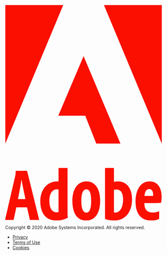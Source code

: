 <div>
  <svg xmlns="http://www.w3.org/2000/svg" viewBox="0 0 29.071 40">
    <g id="Adobe_logo_vertical" data-name="Adobe logo – vertical" transform="translate(-0.001)">
      <path id="Path_103858" data-name="Path 103858" d="M18.334,0H29.071V25.71Z" fill="#fa0f00"/>
      <path id="Path_103859" data-name="Path 103859" d="M10.768,0H.021V25.71Z" fill="#fa0f00"/>
      <path id="Path_103860" data-name="Path 103860" d="M14.551,9.474l6.842,16.234H16.91l-2.048-5.17H9.854Z" fill="#fa0f00"/>
      <path id="Path_103861" data-name="Path 103861" d="M3.758,36.018c-.205-1.046-.573-2.622-.717-3.639H3.027c-.144.988-.411,2.377-.66,3.639Zm-1.7,1.533-.473,2.235c-.014.086-.043.1-.115.1H.1c-.086,0-.115-.029-.1-.144l1.876-8.1a2.905,2.905,0,0,0,.058-.787.076.076,0,0,1,.086-.086H3.972c.072,0,.1.029.115.1l2.192,8.9c.014.086-.014.115-.086.115H4.674a.1.1,0,0,1-.115-.1l-.5-2.235Z" fill="#fa0f00"/>
      <path id="Path_103862" data-name="Path 103862" d="M9.9,34.253a.805.805,0,0,0-.312-.041c-.793,0-1.387.721-1.387,2.137,0,1.5.594,2.122,1.373,2.122a1.2,1.2,0,0,0,.327-.043ZM6.517,36.4c0-2.065,1.218-3.666,3.158-3.666H9.9V30.306c0-.043.027-.072.084-.072h1.52c.058,0,.07.029.07.072v8.151a6.534,6.534,0,0,0,.043.949.088.088,0,0,1-.055.1,4.7,4.7,0,0,1-2.055.5C7.721,40,6.517,38.833,6.517,36.4Z" fill="#fa0f00"/>
      <path id="Path_103863" data-name="Path 103863" d="M14.132,36.349c0,1.315.284,2.18.92,2.18s.906-.738.906-2.166c0-1.331-.226-2.151-.892-2.151C14.485,34.212,14.132,34.876,14.132,36.349Zm3.493,0c0,2.235-.935,3.651-2.577,3.651-1.849,0-2.577-1.613-2.577-3.666,0-2.094.935-3.6,2.605-3.6,1.6,0,2.552,1.331,2.552,3.61Z" fill="#fa0f00"/>
      <path id="Path_103864" data-name="Path 103864" d="M20.7,34.241a1.724,1.724,0,0,0-.51.07v4.175a1.145,1.145,0,0,0,.3.029c.637,0,1.387-.651,1.4-2.406C21.9,34.734,21.35,34.241,20.7,34.241Zm-.579-4.007c.055,0,.07.029.07.086v2.5a3.427,3.427,0,0,1,.764-.086c1.471,0,2.591,1.132,2.591,3.326,0,2.562-1.459,3.935-3.287,3.935a5.387,5.387,0,0,1-1.644-.255.125.125,0,0,1-.084-.113V30.321a.076.076,0,0,1,.084-.086Z" fill="#fa0f00"/>
      <path id="Path_103865" data-name="Path 103865" d="M27.039,35.428a2.26,2.26,0,0,0,.423-.014.616.616,0,0,0,.014-.156c0-.536-.168-1.1-.75-1.1s-.793.581-.863,1.274Zm-1.2,1.331c0,1.089.411,1.755,1.557,1.755a2.876,2.876,0,0,0,1.075-.205c.072-.029.115-.029.115.072v1.173c0,.1-.029.156-.1.185a3.1,3.1,0,0,1-1.4.255c-2.079,0-2.887-1.529-2.887-3.524,0-2.122.935-3.737,2.591-3.737,1.74,0,2.25,1.543,2.25,2.8a7.6,7.6,0,0,1-.072,1.062c-.012.07-.055.1-.127.113-.14.014-.579.043-1.344.043Z" fill="#fa0f00"/>
    </g>
  </svg>
</div>

Copyright © 2020 Adobe Systems Incorporated. All rights reserved.

- [Privacy](https://www.adobe.com/privacy.html)
- [Terms of Use](https://www.adobe.com/legal/terms.html)
- [Cookies](https://www.adobe.com/privacy/cookies.html)